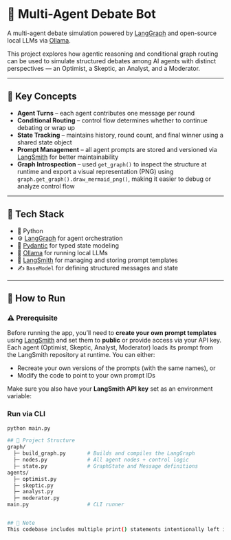 # 🧠 Multi-Agent Debate Bot

A multi-agent debate simulation powered by [LangGraph](https://www.langchain.com/langgraph) and open-source local LLMs via [Ollama](https://ollama.com/).

This project explores how agentic reasoning and conditional graph routing can be used to simulate structured debates among AI agents with distinct perspectives — an Optimist, a Skeptic, an Analyst, and a Moderator.

---

## 🧩 Key Concepts

- **Agent Turns** – each agent contributes one message per round
- **Conditional Routing** – control flow determines whether to continue debating or wrap up
- **State Tracking** – maintains history, round count, and final winner using a shared state object
- **Prompt Management** – all agent prompts are stored and versioned via [LangSmith](https://smith.langchain.com/) for better maintainability
- **Graph Introspection** – used `get_graph()` to inspect the structure at runtime and export a visual representation (PNG) using `graph.get_graph().draw_mermaid_png()`, making it easier to debug or analyze control flow

---

## 🔧 Tech Stack

- 🐍 Python
- ⚙️ [LangGraph](https://www.langchain.com/langgraph) for agent orchestration
- 🧱 [Pydantic](https://docs.pydantic.dev/) for typed state modeling
- 🤖 [Ollama](https://ollama.com/) for running local LLMs
- 🧠 [LangSmith](https://smith.langchain.com/) for managing and storing prompt templates
- ✍️ `BaseModel` for defining structured messages and state

---

## 🚀 How to Run
### ⚠️ Prerequisite
Before running the app, you’ll need to **create your own prompt templates** using [LangSmith](https://smith.langchain.com/) and set them to **public** or provide access via your API key.
Each agent (Optimist, Skeptic, Analyst, Moderator) loads its prompt from the LangSmith repository at runtime. You can either:
- Recreate your own versions of the prompts (with the same names), or
- Modify the code to point to your own prompt IDs

Make sure you also have your **LangSmith API key** set as an environment variable:

### Run via CLI

```bash
python main.py

## 📂 Project Structure
graph/
  ├─ build_graph.py       # Builds and compiles the LangGraph
  ├─ nodes.py             # All agent nodes + control logic
  ├─ state.py             # GraphState and Message definitions
agents/
  ├─ optimist.py
  ├─ skeptic.py
  ├─ analyst.py
  ├─ moderator.py
main.py                   # CLI runner


## 📝 Note
This codebase includes multiple print() statements intentionally left in place for debugging and educational purposes. They’re meant to assist others building similar LangGraph-based architectures by making execution flow and state transitions more transparent.